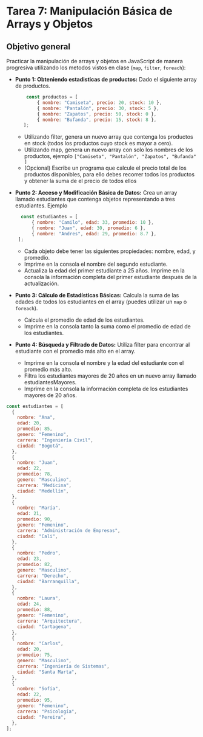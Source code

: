 # Tarea 7: Manipulación Básica de Arrays y Objetos

## Objetivo general

Practicar la manipulación de arrays y objetos en JavaScript de manera progresiva utilizando los metodos vistos en clase (`map`, `filter`, `foreach`):

- **Punto 1: Obteniendo estadisticas de productos:** Dado el siguiente array de productos.
  ```javascript
      const productos = [
          { nombre: "Camiseta", precio: 20, stock: 10 },
          { nombre: "Pantalón", precio: 30, stock: 5 },
          { nombre: "Zapatos", precio: 50, stock: 0 },
          { nombre: "Bufanda", precio: 15, stock: 8 },
     ];
  ```

  - Utilizando filter, genera un nuevo array que contenga los productos en stock (todos los productos cuyo stock es mayor a cero).
  - Utilizando map, genera un nuevo array con solo los nombres de los productos, ejemplo `["Camiseta", "Pantalón", "Zapatos", "Bufanda" ]`
  - (Opcional) Escribe un programa que calcule el precio total de los productos disponibles, para ello debes recorrer todos los productos y obtener la suma de el precio de todos ellos
    
- **Punto 2: Acceso y Modificación Básica de Datos:** Crea un array llamado estudiantes que contenga objetos representando a tres estudiantes. Ejemplo
    ```javascript
      const estudiantes = [
          { nombre: "Camilo", edad: 33, promedio: 10 },
          { nombre: "Juan", edad: 30, promedio: 6 },
          { nombre: "Andres", edad: 29, promedio: 8.7 },
     ];
  ```
  - Cada objeto debe tener las siguientes propiedades: nombre, edad, y promedio.
  - Imprime en la consola el nombre del segundo estudiante.
  - Actualiza la edad del primer estudiante a 25 años.
    Imprime en la consola la información completa del primer estudiante después de la actualización.

- **Punto 3: Cálculo de Estadísticas Básicas:** Calcula la suma de las edades de todos los estudiantes en el array (puedes utilizar un `map` o `foreach`).

  - Calcula el promedio de edad de los estudiantes.
  - Imprime en la consola tanto la suma como el promedio de edad de los estudiantes.

- **Punto 4: Búsqueda y Filtrado de Datos:** Utiliza filter para encontrar al estudiante con el promedio más alto en el array.
  - Imprime en la consola el nombre y la edad del estudiante con el promedio más alto.
  - Filtra los estudiantes mayores de 20 años en un nuevo array llamado estudiantesMayores.
  - Imprime en la consola la información completa de los estudiantes mayores de 20 años.

```javascript
const estudiantes = [
  {
    nombre: "Ana",
    edad: 20,
    promedio: 85,
    genero: "Femenino",
    carrera: "Ingeniería Civil",
    ciudad: "Bogotá",
  },
  {
    nombre: "Juan",
    edad: 22,
    promedio: 78,
    genero: "Masculino",
    carrera: "Medicina",
    ciudad: "Medellín",
  },
  {
    nombre: "María",
    edad: 21,
    promedio: 90,
    genero: "Femenino",
    carrera: "Administración de Empresas",
    ciudad: "Cali",
  },
  {
    nombre: "Pedro",
    edad: 23,
    promedio: 82,
    genero: "Masculino",
    carrera: "Derecho",
    ciudad: "Barranquilla",
  },
  {
    nombre: "Laura",
    edad: 24,
    promedio: 88,
    genero: "Femenino",
    carrera: "Arquitectura",
    ciudad: "Cartagena",
  },
  {
    nombre: "Carlos",
    edad: 20,
    promedio: 75,
    genero: "Masculino",
    carrera: "Ingeniería de Sistemas",
    ciudad: "Santa Marta",
  },
  {
    nombre: "Sofía",
    edad: 22,
    promedio: 95,
    genero: "Femenino",
    carrera: "Psicología",
    ciudad: "Pereira",
  },
];
```